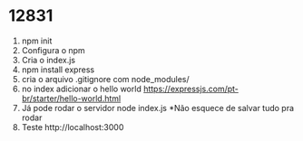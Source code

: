 # 12831

1. npm init
2. Configura o npm
3. Cria o index.js
4. npm install express
5. cria o arquivo .gitignore com node_modules/
6. no index adicionar o hello world https://expressjs.com/pt-br/starter/hello-world.html
7. Já pode rodar o servidor node index.js *Não esquece de salvar tudo pra rodar
8. Teste http://localhost:3000
